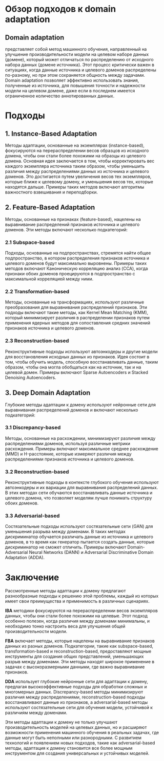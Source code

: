 # Обзор подходов к domain adaptation

## Domain adaptation
представляет собой метод машинного обучения, направленный на улучшение производительности модели на целевом наборе данных (домене), который может отличаться по распределению от исходного набора данных (домене источника). Этот процесс критически важен в ситуациях, когда данные источника и целевого доменов распределены по-разному, но при этом сохраняется общность между задачами. Domain adaptation позволяет эффективно использовать знания, полученные из источника, для повышения точности и надежности модели на целевом домене, даже если в последнем имеется ограниченное количество аннотированных данных.

# Подходы


## 1. Instance-Based Adaptation
Методы адаптации, основанные на экземплярах (instance-based), фокусируются на перераспределении весов образцов из исходного домена, чтобы они стали более похожими на образцы из целевого домена. Основная идея заключается в том, чтобы корректировать вес каждого экземпляра источника таким образом, чтобы уменьшить различия между распределениями данных из источника и целевого доменов. Это достигается путем увеличения весов тех экземпляров, которые ближе к целевому домену, и уменьшения весов тех, которые находятся дальше. Примеры таких методов включают алгоритмы важностного взвешивания и переподборки.

## 2. Feature-Based Adaptation
Методы, основанные на признаках (feature-based), нацелены на выравнивание распределений признаков источника и целевого доменов. Эти методы включают несколько подкатегорий:

### 2.1 Subspace-based
Подходы, основанные на подпространствах, стремятся найти общее подпространство, в котором распределения признаков источника и целевого доменов будут максимально выровнены. Примеры таких методов включают Каноническую корреляцию анализ (CCA), когда признаки обоих доменов проецируются в подпространство с максимальной корреляцией между ними.

### 2.2 Transformation-based
Методы, основанные на трансформациях, используют различные преобразования для выравнивания распределений признаков. Эти подходы включают такие методы, как Kernel Mean Matching (KMM), который минимизирует различия в распределении признаков путем применения ядерных методов для сопоставления средних значений признаков источника и целевого доменов.

### 2.3 Reconstruction-based
Реконструктивные подходы используют автоэнкодеры и другие модели для восстановления исходных данных из признаков. Идея состоит в том, чтобы обучить модель, способную восстанавливать данные, таким образом, чтобы она могла обобщаться как на источник, так и на целевой домен. Примеры включают Sparse Autoencoders и Stacked Denoising Autoencoders.

## 3. Deep Domain Adaptation
Глубокие методы адаптации к домену используют нейронные сети для выравнивания распределений доменов и включают несколько подкатегорий:

### 3.1 Discrepancy-based
Методы, основанные на расхождении, минимизируют различия между распределениями доменов, используя различные метрики расхождения. Примеры включают максимальное среднее расхождение (MMD) и H-расстояние, которые измеряют различия между распределениями признаков источника и целевого доменов.

### 3.2 Reconstruction-based
Реконструктивные подходы в контексте глубокого обучения используют автоэнкодеры и их вариации для выравнивания распределений данных. В этих методах сети обучаются восстанавливать данные источника и целевого домена, что позволяет моделям лучше понимать структуру обоих доменов.

### 3.3 Adversarial-based
Состязательные подходы используют состязательные сети (GAN) для уменьшения разрыва между доменами. В таких методах дискриминатор обучается различать данные из источника и целевого доменов, в то время как генератор пытается создать данные, которые дискриминатор не сможет отличить. Примеры включают Domain-Adversarial Neural Networks (DANN) и Adversarial Discriminative Domain Adaptation (ADDA).

# Заключение
Рассмотренные методы адаптации к домену предлагают разнообразные подходы к решению этой проблемы, каждый из которых имеет свои преимущества и применимость в различных сценариях.

**IBA** методики фокусируются на перераспределении весов экземпляров данных, чтобы они стали более похожими на целевые. Этот подход особенно полезен, когда различия между доменами минимальны, и необходимо тонко настроить веса для улучшения общей производительности модели.

**FBA** включает методы, которые нацелены на выравнивание признаков данных из разных доменов. Подкатегории, такие как subspace-based, transformation-based и reconstruction-based, предоставляют мощные инструменты для создания общих представлений, уменьшающих разрыв между доменами. Эти методы находят широкое применение в задачах с высокоразмерными данными, где важно выравнивание признаков.

**DDA** использует глубокие нейронные сети для адаптации к домену, предлагая высокоэффективные подходы для обработки сложных и многомерных данных. Discrepancy-based методы минимизируют различия между распределениями, reconstruction-based подходы восстанавливают данные из признаков, а adversarial-based методы используют состязательные сети для обучения модели, устойчивой к различиям между доменами.

Эти методы адаптации к домену не только улучшают производительность моделей на целевых данных, но и расширяют возможности применения машинного обучения в реальных задачах, где данные могут быть неполными или разнородными. С развитием технологий и появлением новых подходов, такие как adversarial-based методы, адаптация к домену становится все более мощным инструментом для создания универсальных и устойчивых моделей.
